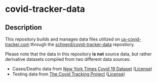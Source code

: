# covid-tracker-data

## Description

This repository builds and manages data files utilized on [us-covid-tracker.com](https://www.us-covid-tracker.com/) through the [schnerd/covid-tracker-data](https://github.com/schnerd/covid-tracker) repostiory.

Please note that the data in this repository **is not** source data, but rather derivative datasets compiled from two different data sources:
 - Cases/Deaths data from [New York Times Covid 19 Dataset](https://github.com/nytimes/covid-19-data) ([License](https://github.com/nytimes/covid-19-data/blob/master/LICENSE))
 - Testing data from [The Covid Tracking Project](https://covidtracking.com/) ([License](https://covidtracking.com/license))

